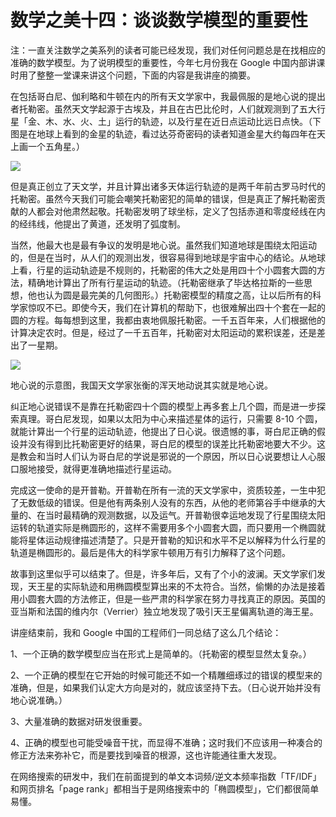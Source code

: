 # 数学之美十四：谈谈数学模型的重要性

注：一直关注数学之美系列的读者可能已经发现，我们对任何问题总是在找相应的准确的数学模型。为了说明模型的重要性，今年七月份我在 Google 中国内部讲课时用了整整一堂课来讲这个问题，下面的内容是我讲座的摘要。

在包括哥白尼、伽利略和牛顿在内的所有天文学家中，我最佩服的是地心说的提出者托勒密。虽然天文学起源于古埃及，并且在古巴比伦时，人们就观测到了五大行星「金、木、水、火、土」运行的轨迹，以及行星在近日点运动比远日点快。（下图是在地球上看到的金星的轨迹，看过达芬奇密码的读者知道金星大约每四年在天上画一个五角星。）

![](https://raw.githubusercontent.com/dalong0514/selfstudy/master/图片链接/复制书籍/2018145.PNG)

但是真正创立了天文学，并且计算出诸多天体运行轨迹的是两千年前古罗马时代的托勒密。虽然今天我们可能会嘲笑托勒密犯的简单的错误，但是真正了解托勒密贡献的人都会对他肃然起敬。托勒密发明了球坐标，定义了包括赤道和零度经线在内的经纬线，他提出了黄道，还发明了弧度制。

当然，他最大也是最有争议的发明是地心说。虽然我们知道地球是围绕太阳运动的，但是在当时，从人们的观测出发，很容易得到地球是宇宙中心的结论。从地球上看，行星的运动轨迹是不规则的，托勒密的伟大之处是用四十个小圆套大圆的方法，精确地计算出了所有行星运动的轨迹。（托勒密继承了毕达格拉斯的一些思想，他也认为圆是最完美的几何图形。）托勒密模型的精度之高，让以后所有的科学家惊叹不已。即使今天，我们在计算机的帮助下，也很难解出四十个套在一起的圆的方程。每每想到这里，我都由衷地佩服托勒密。一千五百年来，人们根据他的计算决定农时。但是，经过了一千五百年，托勒密对太阳运动的累积误差，还是差出了一星期。

![](https://raw.githubusercontent.com/dalong0514/selfstudy/master/图片链接/复制书籍/2018146.PNG)

地心说的示意图，我国天文学家张衡的浑天地动说其实就是地心说。

纠正地心说错误不是靠在托勒密四十个圆的模型上再多套上几个圆，而是进一步探索真理。哥白尼发现，如果以太阳为中心来描述星体的运行，只需要 8-10 个圆，就能计算出一个行星的运动轨迹，他提出了日心说。很遗憾的事，哥白尼正确的假设并没有得到比托勒密更好的结果，哥白尼的模型的误差比托勒密地要大不少。这是教会和当时人们认为哥白尼的学说是邪说的一个原因，所以日心说要想让人心服口服地接受，就得更准确地描述行星运动。

完成这一使命的是开普勒。开普勒在所有一流的天文学家中，资质较差，一生中犯了无数低级的错误。但是他有两条别人没有的东西，从他的老师第谷手中继承的大量的、在当时最精确的观测数据，以及运气。开普勒很幸运地发现了行星围绕太阳运转的轨道实际是椭圆形的，这样不需要用多个小圆套大圆，而只要用一个椭圆就能将星体运动规律描述清楚了。只是开普勒的知识和水平不足以解释为什么行星的轨道是椭圆形的。最后是伟大的科学家牛顿用万有引力解释了这个问题。

故事到这里似乎可以结束了。但是，许多年后，又有了个小的波澜。天文学家们发现，天王星的实际轨迹和用椭圆模型算出来的不太符合。当然，偷懒的办法是接着用小圆套大圆的方法修正，但是一些严肃的科学家在努力寻找真正的原因。英国的亚当斯和法国的维内尔（Verrier）独立地发现了吸引天王星偏离轨道的海王星。

讲座结束前，我和 Google 中国的工程师们一同总结了这么几个结论：

1、一个正确的数学模型应当在形式上是简单的。（托勒密的模型显然太复杂。）

2、一个正确的模型在它开始的时候可能还不如一个精雕细琢过的错误的模型来的准确，但是，如果我们认定大方向是对的，就应该坚持下去。（日心说开始并没有地心说准确。）

3、大量准确的数据对研发很重要。

4、正确的模型也可能受噪音干扰，而显得不准确；这时我们不应该用一种凑合的修正方法来弥补它，而是要找到噪音的根源，这也许能通往重大发现。

在网络搜索的研发中，我们在前面提到的单文本词频/逆文本频率指数「TF/IDF」和网页排名「page rank」都相当于是网络搜索中的「椭圆模型」，它们都很简单易懂。




